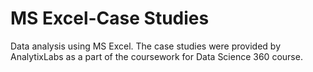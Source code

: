 # MS Excel-Case Studies
Data analysis using MS Excel. 
The case studies were provided by AnalytixLabs as a part of the coursework for Data Science 360 course. 
